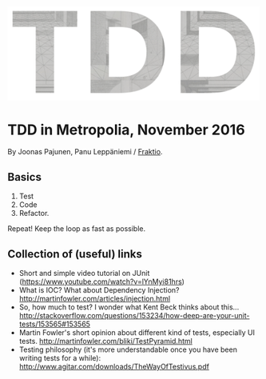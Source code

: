 ![TDD](tdd.png?raw=true "TDD")

# TDD in Metropolia, November 2016

By Joonas Pajunen, Panu Leppäniemi / [Fraktio](https://fraktio.fi).

## Basics

1. Test
2. Code
3. Refactor.

Repeat! Keep the loop as fast as possible.

## Collection of (useful) links

- Short and simple video tutorial on JUnit (https://www.youtube.com/watch?v=lYnMyi81hrs)
- What is IOC? What about Dependency Injection? http://martinfowler.com/articles/injection.html
- So, how much to test? I wonder what Kent Beck thinks about this... http://stackoverflow.com/questions/153234/how-deep-are-your-unit-tests/153565#153565
- Martin Fowler's short opinion about different kind of tests, especially UI tests. http://martinfowler.com/bliki/TestPyramid.html
- Testing philosophy (it's more understandable once you have been writing tests for a while): http://www.agitar.com/downloads/TheWayOfTestivus.pdf
